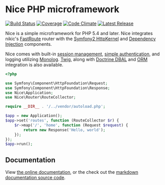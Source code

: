 Nice PHP microframework
=========================

[![Build Status](http://img.shields.io/travis/nice-php/framework.svg)](https://travis-ci.org/nice-php/framework)
[![Coverage](http://img.shields.io/codeclimate/coverage/github/nice-php/framework.svg)](https://codeclimate.com/github/nice-php/framework)
[![Code Climate](http://img.shields.io/codeclimate/github/nice-php/framework.svg)](https://codeclimate.com/github/nice-php/framework)
[![Latest Release](http://img.shields.io/packagist/v/nice/framework.svg)](https://packagist.org/packages/nice/framework)

Nice is a simple microframework for PHP 5.4 and later. Nice integrates nikic's 
[FastRoute](https://github.com/nikic/FastRoute) router with 
the [Symfony2 HttpKernel](https://github.com/symfony/HttpKernel) and 
[Dependency Injection](https://github.com/symfony/DependencyInjection) components.

Nice comes with built-in [session management](http://docs.niceframework.com/nice/latest/extensions/sessions),
[simple authentication](http://docs.niceframework.com/nice/latest/extensions/security), and logging utilizing
[Monolog](http://docs.niceframework.com/nice/latest/extensions/log).
[Twig](http://docs.niceframework.com/nice/latest/extensions/twig), along with
[Doctrine DBAL](http://docs.niceframework.com/nice/latest/extensions/doctrine-dbal) and
[ORM](http://docs.niceframework.com/nice/latest/extensions/doctrine-orm) integration is
also available.

```php
<?php

use Symfony\Component\HttpFoundation\Request;
use Symfony\Component\HttpFoundation\Response;
use Nice\Application;
use Nice\Router\RouteCollector;

require __DIR__ . '/../vendor/autoload.php';

$app = new Application();
$app->set('routes', function (RouteCollector $r) {
    $r->map('/', 'home', function (Request $request) {
        return new Response('Hello, world');
    });
});
$app->run();
```


Documentation
-------------

View [the online documentation](http://docs.niceframework.com), or the check out the
[markdown documentation source code](https://github.com/nice-php/docs).
